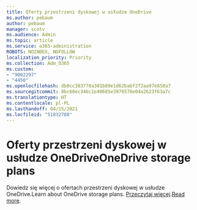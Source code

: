 ```yaml
---
title: Oferty przestrzeni dyskowej w usłudze OneDrive
ms.author: pebaum
author: pebaum
manager: scotv
ms.audience: Admin
ms.topic: article
ms.service: o365-administration
ROBOTS: NOINDEX, NOFOLLOW
localization_priority: Priority
ms.collection: Adm_O365
ms.custom:
- "9002297"
- "4450"
ms.openlocfilehash: db0cc383778a301b89e1d62babf2f2aa97e858a7
ms.sourcegitcommit: 8bc60ec34bc1e40685e3976576e04a2623f63a7c
ms.translationtype: HT
ms.contentlocale: pl-PL
ms.lasthandoff: 04/15/2021
ms.locfileid: "51832788"
---
```

# <a name="onedrive-storage-plans"></a><span data-ttu-id="ef9e6-102">Oferty przestrzeni dyskowej w usłudze OneDrive</span><span class="sxs-lookup"><span data-stu-id="ef9e6-102">OneDrive storage plans</span></span>

<span data-ttu-id="ef9e6-103">Dowiedz się więcej o ofertach przestrzeni dyskowej w usłudze OneDrive.</span><span class="sxs-lookup"><span data-stu-id="ef9e6-103">Learn about OneDrive storage plans.</span></span> <span data-ttu-id="ef9e6-104">[Przeczytaj więcej](https://support.office.com/article/OneDrive-storage-plan-and-billing-questions-989fce19-ade6-4e2f-81fb-941eabefee28).</span><span class="sxs-lookup"><span data-stu-id="ef9e6-104">[Read more](https://support.office.com/article/OneDrive-storage-plan-and-billing-questions-989fce19-ade6-4e2f-81fb-941eabefee28).</span></span>
